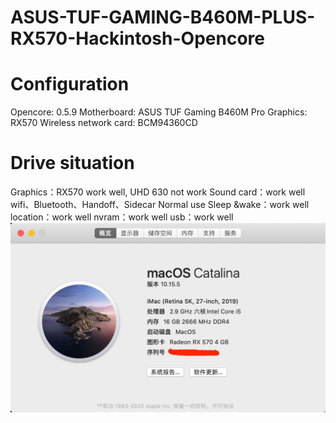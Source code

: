 # ASUS-TUF-GAMING-B460M-PLUS-RX570-Hackintosh-Opencore

# Configuration 
Opencore: 0.5.9 
Motherboard: ASUS TUF Gaming B460M Pro 
Graphics: RX570 
Wireless network card: BCM94360CD 

# Drive situation
Graphics：RX570 work well, UHD 630 not work 
Sound card：work well 
wifi、Bluetooth、Handoff、Sidecar Normal use 
Sleep &wake：work well 
location：work well 
nvram：work well 
usb：work well 
![avatar](/img/About.png)